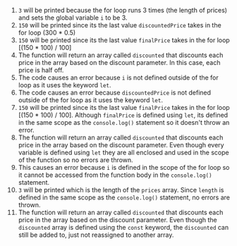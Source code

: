 1. `3` will be printed because the for loop runs 3 times (the length of prices) and sets the global variable `i` to be 3. 
2. `150` will be printed since its the last value `discountedPrice` takes in the for loop (300 * 0.5) 
3. `150` will be printed since its the last value `finalPrice` takes in the for loop [(150 * 100) / 100]
4. The function will return an array called `discounted` that discounts each price in the array based on the discount parameter. In this case, each price is half off. 
5. The code causes an error because `i` is not defined outside of the for loop as it uses the keyword `let`.
6. The code causes an error because `discountedPrice` is not defined outside of the for loop as it uses the keyword `let`.
7. `150` will be printed since its the last value `finalPrice` takes in the for loop [(150 * 100) / 100]. Although `finalPrice` is defined using `let`, its defined in the same scope as the `console.log()` statement so it doesn't throw an error. 
8. The function will return an array called `discounted` that discounts each price in the array based on the discount parameter. Even though every variable is defined using `let` they are all enclosed and used in the scope of the function so no errors are thrown.
9.  This causes an error because `i` is defined in the scope of the for loop so it cannot be accessed from the function body in the `console.log()` statement. 
10. `3` will be printed which is the length of the `prices` array. Since `length` is defined in the same scope as the `console.log()` statement, no errors are thrown. 
11. The function will return an array called `discounted` that discounts each price in the array based on the discount parameter. Even though the `discounted` array is defined using the `const` keyword, the `discounted` can still be added to, just not reassigned to another array. 